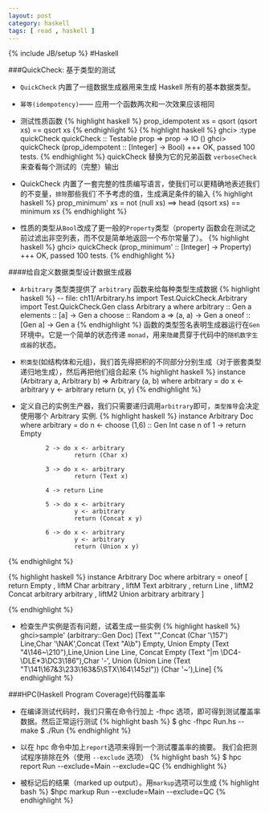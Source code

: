```yaml
---
layout: post 
category: haskell
tags: [ read , haskell ]
---
```

{% include JB/setup %}
#Haskell

###QuickCheck: 基于类型的测试
* `QuickCheck` 内置了一组数据生成器用来生成 Haskell 所有的基本数据类型。
* `幂等(idempotency)`—— 应用一个函数两次和一次效果应该相同
* 测试性质函数
{% highlight haskell %}
prop_idempotent xs = qsort (qsort xs) == qsort xs
{% endhighlight %}
{% highlight haskell %}
ghci> :type quickCheck
quickCheck :: Testable prop => prop -> IO ()
ghci> quickCheck (prop_idempotent :: [Integer] -> Bool)
+++ OK, passed 100 tests.
{% endhighlight %}
quickCheck 替换为它的兄弟函数 `verboseCheck`来查看每个测试的（完整）输出

* QuickCheck 内置了一套完整的性质编写语言，使我们可以更精确地表述我们的不变量，`排除`那些我们`不予考虑的值，生成满足条件的输入
{% highlight haskell %}
prop_minimum' xs = not (null xs) ==> head (qsort xs) == minimum xs
{% endhighlight %}

* 性质的类型从`Bool`改成了更一般的`Property`类型（property 函数会在测试之前过滤出非空列表，而不仅是简单地返回一个布尔常量了）。
{% highlight haskell %}
ghci> quickCheck (prop_minimum' :: [Integer] -> Property)
+++ OK, passed 100 tests.
{% endhighlight %}

####给自定义数据类型设计数据生成器
*  `Arbitrary` 类型类提供了 `arbitrary` 函数来给每种类型生成数据
{% highlight haskell %}
-- file: ch11/Arbitrary.hs
import Test.QuickCheck.Arbitrary
import Test.QuickCheck.Gen
class Arbitrary a where
    arbitrary   :: Gen a
    elements :: [a] -> Gen a
    choose   :: Random a => (a, a) -> Gen a
    oneof    :: [Gen a] -> Gen a
{% endhighlight %}
函数的类型签名表明生成器运行在`Gen`环境中。它是一个简单的状态传递 `monad`，用来`隐藏`贯穿于代码中的`随机数字生成器`的状态。 

* `积类型`(如结构体和元组)，我们首先得把积的不同部分分别生成（对于嵌套类型递归地生成），然后再把他们组合起来
{% highlight haskell %}
instance (Arbitrary a, Arbitrary b) => Arbitrary (a, b) where
    arbitrary = do
        x <- arbitrary
        y <- arbitrary
        return (x, y)
{% endhighlight %}

* 定义自己的实例生产器，我们只需要递归调用`arbitrary`即可，`类型推导`会决定使用哪个 Arbitrary 实例.
{% highlight haskell %}
instance Arbitrary Doc where
    arbitrary = do
        n <- choose (1,6) :: Gen Int
        case n of
             1 -> return Empty

             2 -> do x <- arbitrary
                     return (Char x)

             3 -> do x <- arbitrary
                     return (Text x)

             4 -> return Line

             5 -> do x <- arbitrary
                     y <- arbitrary
                     return (Concat x y)

             6 -> do x <- arbitrary
                     y <- arbitrary
                     return (Union x y)
{% endhighlight %}

{% highlight haskell %}
instance Arbitrary Doc where
    arbitrary =
        oneof [ return Empty
              , liftM  Char   arbitrary
              , liftM  Text   arbitrary
              , return Line
              , liftM2 Concat arbitrary arbitrary
              , liftM2 Union  arbitrary arbitrary ]

{% endhighlight %}

* 检查生产实例是否有问题，试着生成一些实例
{% highlight haskell %}
ghci>sample' (arbitrary::Gen Doc)
[Text "",Concat (Char '\157') Line,Char '\NAK',Concat (Text "A\b") Empty,
Union Empty (Text "4\146~\210"),Line,Union Line Line,
Concat Empty (Text "|m  \DC4-\DLE*3\DC3\186"),Char '-',
Union (Union Line (Text "T\141\167\&3\233\163\&5\STX\164\145zI")) (Char '~'),Line]
{% endhighlight %}


###HPC(Haskell Program Coverage)代码覆盖率
* 在编译测试代码时，我们只需在命令行加上 -fhpc 选项，即可得到测试覆盖率数据。然后正常运行测试
{% highlight bash %}
$ ghc -fhpc Run.hs --make
$ ./Run
{% endhighlight %}

* 以在 hpc 命令中加上`report`选项来得到一个测试覆盖率的摘要。 我们会把测试程序排除在外（使用 `--exclude` 选项）
{% highlight bash %}
$ hpc report Run --exclude=Main --exclude=QC
{% endhighlight %}

* 被标记后的结果（marked up output）。用`markup`选项可以生成
{% highlight bash %}
$hpc markup Run --exclude=Main --exclude=QC
{% endhighlight %}

